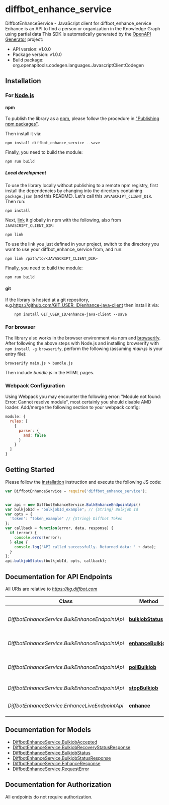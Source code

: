 # diffbot_enhance_service

DiffbotEnhanceService - JavaScript client for diffbot_enhance_service
Enhance is an API to find a person or organization in the Knowledge Graph using partial data
This SDK is automatically generated by the [OpenAPI Generator](https://openapi-generator.tech) project:

- API version: v1.0.0
- Package version: v1.0.0
- Build package: org.openapitools.codegen.languages.JavascriptClientCodegen

## Installation

### For [Node.js](https://nodejs.org/)

#### npm

To publish the library as a [npm](https://www.npmjs.com/), please follow the procedure in ["Publishing npm packages"](https://docs.npmjs.com/getting-started/publishing-npm-packages).

Then install it via:

```shell
npm install diffbot_enhance_service --save
```

Finally, you need to build the module:

```shell
npm run build
```

##### Local development

To use the library locally without publishing to a remote npm registry, first install the dependencies by changing into the directory containing `package.json` (and this README). Let's call this `JAVASCRIPT_CLIENT_DIR`. Then run:

```shell
npm install
```

Next, [link](https://docs.npmjs.com/cli/link) it globally in npm with the following, also from `JAVASCRIPT_CLIENT_DIR`:

```shell
npm link
```

To use the link you just defined in your project, switch to the directory you want to use your diffbot_enhance_service from, and run:

```shell
npm link /path/to/<JAVASCRIPT_CLIENT_DIR>
```

Finally, you need to build the module:

```shell
npm run build
```

#### git

If the library is hosted at a git repository, e.g.https://github.com/GIT_USER_ID/enhance-java-client
then install it via:

```shell
    npm install GIT_USER_ID/enhance-java-client --save
```

### For browser

The library also works in the browser environment via npm and [browserify](http://browserify.org/). After following
the above steps with Node.js and installing browserify with `npm install -g browserify`,
perform the following (assuming *main.js* is your entry file):

```shell
browserify main.js > bundle.js
```

Then include *bundle.js* in the HTML pages.

### Webpack Configuration

Using Webpack you may encounter the following error: "Module not found: Error:
Cannot resolve module", most certainly you should disable AMD loader. Add/merge
the following section to your webpack config:

```javascript
module: {
  rules: [
    {
      parser: {
        amd: false
      }
    }
  ]
}
```

## Getting Started

Please follow the [installation](#installation) instruction and execute the following JS code:

```javascript
var DiffbotEnhanceService = require('diffbot_enhance_service');


var api = new DiffbotEnhanceService.BulkEnhanceEndpointApi()
var bulkjobId = "bulkjobId_example"; // {String} Bulkjob Id
var opts = {
  'token': "token_example" // {String} Diffbot Token
};
var callback = function(error, data, response) {
  if (error) {
    console.error(error);
  } else {
    console.log('API called successfully. Returned data: ' + data);
  }
};
api.bulkjobStatus(bulkjobId, opts, callback);

```

## Documentation for API Endpoints

All URIs are relative to *https://kg.diffbot.com*

Class | Method | HTTP request | Description
------------ | ------------- | ------------- | -------------
*DiffbotEnhanceService.BulkEnhanceEndpointApi* | [**bulkjobStatus**](docs/BulkEnhanceEndpointApi.md#bulkjobStatus) | **GET** /kg/enhance_endpoint/bulk/{bulkjobId}/status | Bulk Enhance Status Endpoint
*DiffbotEnhanceService.BulkEnhanceEndpointApi* | [**enhanceBulkjob**](docs/BulkEnhanceEndpointApi.md#enhanceBulkjob) | **POST** /kg/enhance_endpoint/bulk | Bulk Enhance Endpoint
*DiffbotEnhanceService.BulkEnhanceEndpointApi* | [**pollBulkjob**](docs/BulkEnhanceEndpointApi.md#pollBulkjob) | **GET** /kg/enhance_endpoint/bulk/{bulkjobId} | Bulk Enhance Poll Endpoint
*DiffbotEnhanceService.BulkEnhanceEndpointApi* | [**stopBulkjob**](docs/BulkEnhanceEndpointApi.md#stopBulkjob) | **GET** /kg/enhance_endpoint/bulk/{bulkjobId}/stop | Bulkjob stop
*DiffbotEnhanceService.EnhanceLiveEndpointApi* | [**enhance**](docs/EnhanceLiveEndpointApi.md#enhance) | **GET** /kg/enhance_endpoint | Live Enhance Endpoint


## Documentation for Models

 - [DiffbotEnhanceService.BulkjobAccepted](docs/BulkjobAccepted.md)
 - [DiffbotEnhanceService.BulkjobRecoveryStatusResponse](docs/BulkjobRecoveryStatusResponse.md)
 - [DiffbotEnhanceService.BulkjobStatus](docs/BulkjobStatus.md)
 - [DiffbotEnhanceService.BulkjobStatusResponse](docs/BulkjobStatusResponse.md)
 - [DiffbotEnhanceService.EnhanceResponse](docs/EnhanceResponse.md)
 - [DiffbotEnhanceService.RequestError](docs/RequestError.md)


## Documentation for Authorization

All endpoints do not require authorization.
